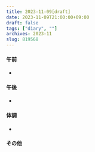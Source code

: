 ```yaml
---
title: 2023-11-09[draft]
date: 2023-11-09T21:00:00+09:00
draft: false
tags: ["diary", ""]
archives: 2023-11
slug: 819568
---
```

#### 午前
- 
#### 午後
- 
#### 体調
- 
#### その他